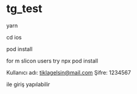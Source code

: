 # tg_test

 yarn 
 
 cd ios
 
 pod install
 
 for m slicon users try npx pod install 

 Kullanıcı adı: tiklagelsin@mail.com
 Şifre: 1234567

 ile giriş yapılabilir
